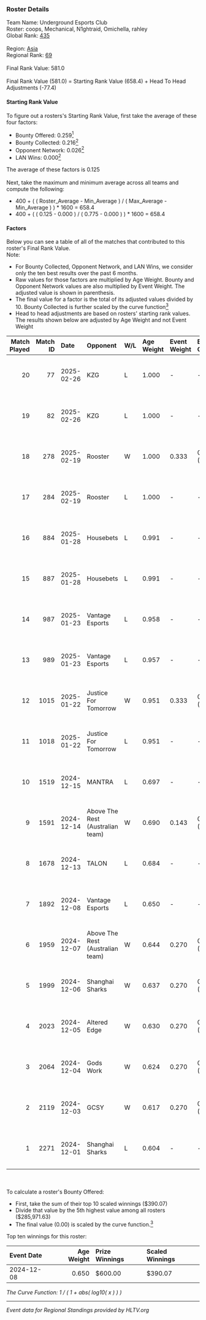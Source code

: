 ### Roster Details<br />
Team Name: Underground Esports Club<br />
Roster: coops, Mechanical, N1ghtraid, Omichella, rahley<br />
Global Rank: [435](../../standings_global_2025_02_28.md)<br />
<br />
Region: [Asia]( ../../standings_asia_2025_02_28.md)<br />
Regional Rank: [69]( ../../standings_asia_2025_02_28.md)<br />
<br />
Final Rank Value:  581.0<br />
<br />
Final Rank Value (581.0) = Starting Rank Value (658.4) + Head To Head Adjustments (-77.4)<br />

#### Starting Rank Value<br />
To figure out a rosters's Starting Rank Value, first take the average of these four factors:<br />
- Bounty Offered: 0.259[<sup>1</sup>](#table2)
- Bounty Collected: 0.216[<sup>2</sup>](#table1)
- Opponent Network: 0.026[<sup>2</sup>](#table1)
- LAN Wins: 0.000[<sup>2</sup>](#table1)

The average of these factors is 0.125<br />
<br />
Next, take the maximum and minimum average across all teams and compute the following:<br />
- 400 + ( ( Roster_Average - Min_Average ) / ( Max_Average - Min_Average ) ) * 1600 = 658.4
- 400 + ( ( 0.125 - 0.000 ) / ( 0.775 - 0.000 ) ) * 1600 = 658.4


#### Factors<br />
Below you can see a table of all of the matches that contributed to this roster's Final Rank Value.<br />
Note:<br />

- For Bounty Collected, Opponent Network, and LAN Wins, we consider only the ten best results over the past 6 months.
- Raw values for those factors are multiplied by Age Weight. Bounty and Opponent Network values are also multiplied by Event Weight. The adjusted value is shown in parenthesis.
- The final value for a factor is the total of its adjusted values divided by 10. Bounty Collected is further scaled by the curve function[<sup>3</sup>](#curveFunction)
- Head to head adjustments are based on rosters' starting rank values. The results shown below are adjusted by Age Weight and not Event Weight
<span id="table1"></span><br />


| Match Played | Match ID | Date       | Opponent                         | W/L | Age Weight | Event Weight | Bounty Collected | Opponent Network | LAN Wins  | H2H Adj. | Roster                                          |
| -: | -: | :- | :- | :- | :- | :- | :- | :- | :- | -: | :- |
|           20 |       77 | 2025-02-26 | KZG                              | L   | 1.000      | -            | -                | -                | -         |   -13.81 | coops, Mechanical, N1ghtraid, Omichella, rahley |
|           19 |       82 | 2025-02-26 | KZG                              | L   | 1.000      | -            | -                | -                | -         |   -15.08 | coops, Mechanical, N1ghtraid, Omichella, rahley |
|           18 |      278 | 2025-02-19 | Rooster                          | W   | 1.000      | 0.333        | 0.006 (0.002)    | 0.391 (0.130)    | 0 (0.000) |    22.97 | coops, Mechanical, N1ghtraid, Omichella, rahley |
|           17 |      284 | 2025-02-19 | Rooster                          | L   | 1.000      | -            | -                | -                | -         |    -8.04 | coops, Mechanical, N1ghtraid, Omichella, rahley |
|           16 |      884 | 2025-01-28 | Housebets                        | L   | 0.991      | -            | -                | -                | -         |   -12.02 | coops, Mechanical, N1ghtraid, Omichella, rahley |
|           15 |      887 | 2025-01-28 | Housebets                        | L   | 0.991      | -            | -                | -                | -         |   -13.07 | coops, Mechanical, N1ghtraid, Omichella, rahley |
|           14 |      987 | 2025-01-23 | Vantage Esports                  | L   | 0.958      | -            | -                | -                | -         |   -11.53 | coops, Mechanical, N1ghtraid, Omichella, rahley |
|           13 |      989 | 2025-01-23 | Vantage Esports                  | L   | 0.957      | -            | -                | -                | -         |   -12.50 | coops, Mechanical, N1ghtraid, Omichella, rahley |
|           12 |     1015 | 2025-01-22 | Justice For Tomorrow             | W   | 0.951      | 0.333        | 0.001 (0.000)    | 0.255 (0.081)    | 0 (0.000) |    16.49 | coops, Mechanical, N1ghtraid, Omichella, rahley |
|           11 |     1018 | 2025-01-22 | Justice For Tomorrow             | L   | 0.951      | -            | -                | -                | -         |   -13.40 | coops, Mechanical, N1ghtraid, Omichella, rahley |
|           10 |     1519 | 2024-12-15 | MANTRA                           | L   | 0.697      | -            | -                | -                | -         |   -11.87 | coops, Mechanical, mpr, N1ghtraid, Rahley       |
|            9 |     1591 | 2024-12-14 | Above The Rest (Australian team) | W   | 0.690      | 0.143        | 0.000 (0.000)    | 0.094 (0.009)    | 0 (0.000) |     6.44 | coops, Mechanical, mpr, N1ghtraid, Rahley       |
|            8 |     1678 | 2024-12-13 | TALON                            | L   | 0.684      | -            | -                | -                | -         |   -12.33 | coops, Mechanical, mpr, N1ghtraid, Rahley       |
|            7 |     1892 | 2024-12-08 | Vantage Esports                  | L   | 0.650      | -            | -                | -                | -         |    -9.61 | coops, Mechanical, mpr, N1ghtraid, Rahley       |
|            6 |     1959 | 2024-12-07 | Above The Rest (Australian team) | W   | 0.644      | 0.270        | 0.000 (0.000)    | 0.094 (0.016)    | 0 (0.000) |     5.62 | coops, Mechanical, mpr, N1ghtraid, Rahley       |
|            5 |     1999 | 2024-12-06 | Shanghai Sharks                  | W   | 0.637      | 0.270        | 0.000 (0.000)    | 0.061 (0.011)    | 0 (0.000) |     5.92 | coops, Mechanical, mpr, N1ghtraid, Rahley       |
|            4 |     2023 | 2024-12-05 | Altered Edge                     | W   | 0.630      | 0.270        | 0.000 (0.000)    | 0.029 (0.005)    | 0 (0.000) |     3.93 | coops, Mechanical, mpr, N1ghtraid, Rahley       |
|            3 |     2064 | 2024-12-04 | Gods Work                        | W   | 0.624      | 0.270        | 0.000 (0.000)    | 0.034 (0.006)    | 0 (0.000) |     4.05 | coops, Mechanical, mpr, N1ghtraid, Rahley       |
|            2 |     2119 | 2024-12-03 | GCSY                             | W   | 0.617      | 0.270        | 0.000 (0.000)    | 0.000 (0.000)    | 0 (0.000) |     3.89 | coops, Mechanical, mpr, N1ghtraid, Rahley       |
|            1 |     2271 | 2024-12-01 | Shanghai Sharks                  | L   | 0.604      | -            | -                | -                | -         |   -13.43 | coops, Mechanical, mpr, N1ghtraid, Rahley       |

<br />
<span id="table2"></span><br />
To calculate a roster's Bounty Offered:<br />

- First, take the sum of their top 10 scaled winnings ($390.07)
- Divide that value by the 5th highest value among all rosters ($285,971.63)
- The final value (0.00) is scaled by the curve function.[<sup>3</sup>](#curveFunction)

Top ten winnings for this roster:<br />

| Event Date | Age Weight | Prize Winnings | Scaled Winnings |
| :- | -: | :- | :- |
| 2024-12-08 |      0.650 | $600.00        | $390.07         |


<span id="curveFunction"></span>_The Curve Function: 1 / ( 1 + abs( log10( x ) ) )_<br />

---
_Event data for Regional Standings provided by HLTV.org_<br />
